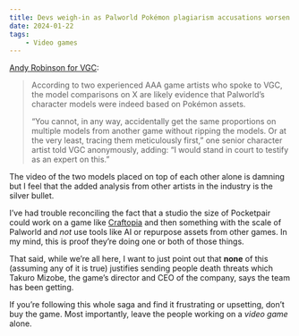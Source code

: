 ```yaml
---
title: Devs weigh-in as Palworld Pokémon plagiarism accusations worsen
date: 2024-01-22
tags:
    - Video games
---
```


[Andy Robinson for VGC](https://www.videogameschronicle.com/news/palworld-pokemon-plagiarism-accusations-pile-up-as-ceo-responds/):

> According to two experienced AAA game artists who spoke to VGC, the model comparisons on X are likely evidence that Palworld’s character models were indeed based on Pokémon assets.
> 
> “You cannot, in any way, accidentally get the same proportions on multiple models from another game without ripping the models. Or at the very least, tracing them meticulously first,” one senior character artist told VGC anonymously, adding: “I would stand in court to testify as an expert on this.”

The video of the two models placed on top of each other alone is damning but I feel that the added analysis from other artists in the industry is the silver bullet.

I’ve had trouble reconciling the fact that a studio the size of Pocketpair could work on a game like [Craftopia](https://store.steampowered.com/app/1307550/Craftopia/) and then something with the scale of Palworld and *not* use tools like AI or repurpose assets from other games. In my mind, this is proof they’re doing one or both of those things.

That said, while we’re all here, I want to just point out that **none** of this (assuming any of it is true) justifies sending people death threats which Takuro Mizobe, the game’s director and CEO of the company, says the team has been getting.

If you’re following this whole saga and find it frustrating or upsetting, don’t buy the game. Most importantly, leave the people working on a *video game* alone.
